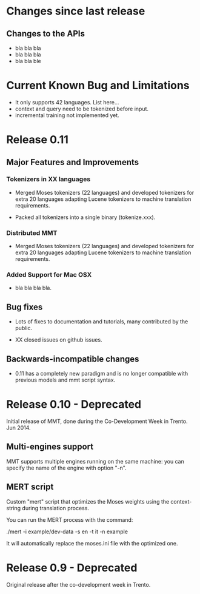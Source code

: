 # Changes since last release

## Changes to the APIs

* bla bla bla
* bla bla bla
* bla bla ble

# Current Known Bug and Limitations

- It only supports 42 languages. List here...
- context and query need to be tokenized before input.
- incremental training not implemented yet.

# Release 0.11

## Major Features and Improvements

### Tokenizers in XX languages 

* Merged Moses tokenizers (22 languages) and developed tokenizers for extra 20 languages adapting Lucene tokenizers to machine translation requirements.

* Packed all tokenizers into a single binary (tokenize.xxx).

### Distributed MMT

* Merged Moses tokenizers (22 languages) and developed tokenizers for extra 20 languages adapting Lucene tokenizers to machine translation requirements.

### Added Support for Mac OSX

* bla bla bla bla.

## Bug fixes

* Lots of fixes to documentation and tutorials, many contributed
  by the public.

* XX closed issues on github issues.

## Backwards-incompatible changes

* 0.11 has a completely new paradigm and is no longer compatible with previous models and mmt script syntax.

# Release 0.10 - Deprecated

Initial release of MMT, done during the Co-Development Week in Trento. Jun 2014.

## Multi-engines support

MMT supports multiple engines running on the same machine: you can specify the name of the engine with option "-n".

## MERT script

Custom "mert" script that optimizes the Moses weights using the context-string during translation process.

You can run the MERT process with the command:

./mert -i example/dev-data -s en -t it -n example

It will automatically replace the moses.ini file with the optimized one.

# Release 0.9 - Deprecated

Original release after the co-development week in Trento.